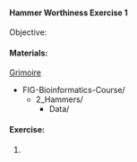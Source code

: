 #### Hammer Worthiness Exercise 1

Objective: 


#### Materials: 
[Grimoire](https://chat.openai.com/g/g-n7Rs0IK86-grimoire)

* FIG-Bioinformatics-Course/
    * 2_Hammers/
        * Data/

#### Exercise: 

1. 
